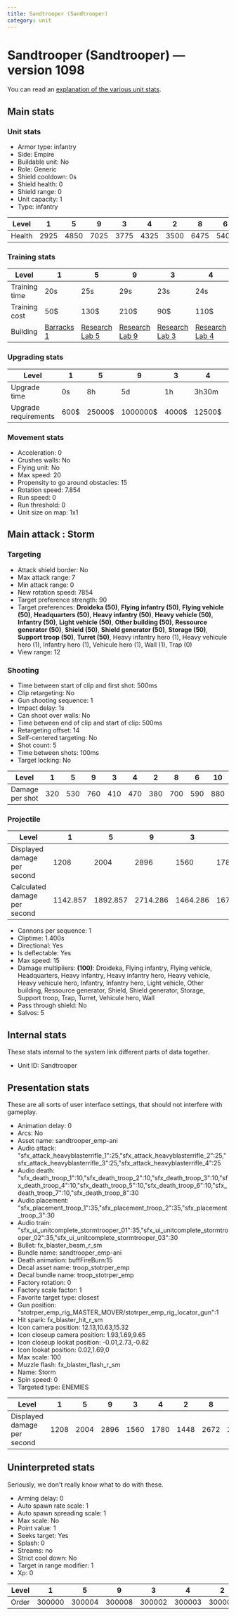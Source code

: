 ```yaml
---
title: Sandtrooper (Sandtrooper)
category: unit
---
```


# Sandtrooper (Sandtrooper) — version 1098

You can read an [explanation  of the various unit stats](unitexplained.md).

## Main stats

### Unit stats

  * Armor type: infantry
  * Side: Empire
  * Buildable unit: No
  * Role: Generic
  * Shield cooldown: 0s
  * Shield health: 0
  * Shield range: 0
  * Unit capacity: 1
  * Type: infantry

|Level |1   |5   |9   |3   |4   |2   |8   |6   |10  |7   |
|------|----|----|----|----|----|----|----|----|----|----|
|Health|2925|4850|7025|3775|4325|3500|6475|5400|8100|5950|


### Training stats

|Level        |1                                |5                                      |9                                      |3                                      |4                                      |2                                      |8                                      |6                                      |10                                      |7                                      |
|-------------|---------------------------------|---------------------------------------|---------------------------------------|---------------------------------------|---------------------------------------|---------------------------------------|---------------------------------------|---------------------------------------|----------------------------------------|---------------------------------------|
|Training time|20s                              |25s                                    |29s                                    |23s                                    |24s                                    |22s                                    |28s                                    |26s                                    |30s                                     |27s                                    |
|Training cost|50$                              |130$                                   |210$                                   |90$                                    |110$                                   |70$                                    |200$                                   |150$                                   |230$                                    |170$                                   |
|Building     |[Barracks 1](empireBarracks.html)|[Research Lab 5](empireOffenseLab.html)|[Research Lab 9](empireOffenseLab.html)|[Research Lab 3](empireOffenseLab.html)|[Research Lab 4](empireOffenseLab.html)|[Research Lab 2](empireOffenseLab.html)|[Research Lab 8](empireOffenseLab.html)|[Research Lab 6](empireOffenseLab.html)|[Research Lab 10](empireOffenseLab.html)|[Research Lab 7](empireOffenseLab.html)|


### Upgrading stats

|Level               |1   |5     |9       |3    |4     |2    |8      |6      |10      |7      |
|--------------------|----|------|--------|-----|------|-----|-------|-------|--------|-------|
|Upgrade time        |0s  |8h    |5d      |1h   |3h30m |15m  |3d12h  |1d     |1w1d    |2d     |
|Upgrade requirements|600$|25000$|1000000$|4000$|12500$|1500$|320000$|100000$|1750000$|160000$|


### Movement stats

  * Acceleration: 0
  * Crushes walls: No
  * Flying unit: No
  * Max speed: 20
  * Propensity to go around obstacles: 15
  * Rotation speed: 7.854
  * Run speed: 0
  * Run threshold: 0
  * Unit size on map: 1x1

## Main attack : Storm

### Targeting

  * Attack shield border: No
  * Max attack range: 7
  * Min attack range: 0
  * New rotation speed: 7854
  * Target preference strength: 90
  * Target preferences: **Droideka (50)**, **Flying infantry (50)**, **Flying vehicle (50)**, **Headquarters (50)**, **Heavy infantry (50)**, **Heavy vehicle (50)**, **Infantry (50)**, **Light vehicle (50)**, **Other building (50)**, **Ressource generator (50)**, **Shield (50)**, **Shield generator (50)**, **Storage (50)**, **Support troop (50)**, **Turret (50)**, Heavy infantry hero (1), Heavy vehicule hero (1), Infantry hero (1), Vehicule hero (1), Wall (1), Trap (0)
  * View range: 12

### Shooting

  * Time between start of clip and first shot: 500ms
  * Clip retargeting: No
  * Gun shooting sequence: 1
  * Impact delay: 1s
  * Can shoot over walls: No
  * Time between end of clip and start of clip: 500ms
  * Retargeting offset: 14
  * Self-centered targeting: No
  * Shot count: 5
  * Time between shots: 100ms
  * Target locking: No

|Level          |1  |5  |9  |3  |4  |2  |8  |6  |10 |7  |
|---------------|---|---|---|---|---|---|---|---|---|---|
|Damage per shot|320|530|760|410|470|380|700|590|880|640|


### Projectile

|Level                       |1       |5       |9       |3       |4       |2       |8   |6       |10      |7       |
|----------------------------|--------|--------|--------|--------|--------|--------|----|--------|--------|--------|
|Displayed damage per second |1208    |2004    |2896    |1560    |1780    |1448    |2672|2228    |3340    |2448    |
|Calculated damage per second|1142.857|1892.857|2714.286|1464.286|1678.571|1357.143|2500|2107.143|3142.857|2285.714|


  * Cannons per sequence: 1
  * Cliptime: 1.400s
  * Directional: Yes
  * Is deflectable: Yes
  * Max speed: 15
  * Damage multipliers: **(100)**: Droideka, Flying infantry, Flying vehicle, Headquarters, Heavy infantry, Heavy infantry hero, Heavy vehicle, Heavy vehicule hero, Infantry, Infantry hero, Light vehicle, Other building, Ressource generator, Shield, Shield generator, Storage, Support troop, Trap, Turret, Vehicule hero, Wall
  * Pass through shield: No
  * Salvos: 5

## Internal stats

These stats internal to the system link different parts of data together.

  * Unit ID: Sandtrooper

## Presentation stats

These are all sorts of user interface settings, that should not interfere with gameplay.

  * Animation delay: 0
  * Arcs: No
  * Asset name: sandtrooper_emp-ani
  * Audio attack: "sfx_attack_heavyblasterrifle_1":25,"sfx_attack_heavyblasterrifle_2":25,"sfx_attack_heavyblasterrifle_3":25,"sfx_attack_heavyblasterrifle_4":25
  * Audio death: "sfx_death_troop_1":10,"sfx_death_troop_2":10,"sfx_death_troop_3":10,"sfx_death_troop_4":10,"sfx_death_troop_5":10,"sfx_death_troop_6":10,"sfx_death_troop_7":10,"sfx_death_troop_8":30
  * Audio placement: "sfx_placement_troop_1":35,"sfx_placement_troop_2":35,"sfx_placement_troop_3":30
  * Audio train: "sfx_ui_unitcomplete_stormtrooper_01":35,"sfx_ui_unitcomplete_stormtrooper_02":35,"sfx_ui_unitcomplete_stormtrooper_03":30
  * Bullet: fx_blaster_beam_r_sm
  * Bundle name: sandtrooper_emp-ani
  * Death animation: buffFireBurn:15
  * Decal asset name: troop_stotrper_emp
  * Decal bundle name: troop_stotrper_emp
  * Factory rotation: 0
  * Factory scale factor: 1
  * Favorite target type: closest
  * Gun position: "stotrper_emp_rig_MASTER_MOVER/stotrper_emp_rig_locator_gun":1
  * Hit spark: fx_blaster_hit_r_sm
  * Icon camera position: 12.13,10.63,15.32
  * Icon closeup camera position: 1.93,1.69,9.65
  * Icon closeup lookat position: -0.01,2.73,-0.82
  * Icon lookat position: 0.02,1.69,0
  * Max scale: 100
  * Muzzle flash: fx_blaster_flash_r_sm
  * Name: Storm
  * Spin speed: 0
  * Targeted type: ENEMIES

|Level                      |1   |5   |9   |3   |4   |2   |8   |6   |10  |7   |
|---------------------------|----|----|----|----|----|----|----|----|----|----|
|Displayed damage per second|1208|2004|2896|1560|1780|1448|2672|2228|3340|2448|


## Uninterpreted stats

Seriously, we don't really know what to do with these.

  * Arming delay: 0
  * Auto spawn rate scale: 1
  * Auto spawn spreading scale: 1
  * Max scale: No
  * Point value: 1
  * Seeks target: Yes
  * Splash: 0
  * Streams: no
  * Strict cool down: No
  * Target in range modifier: 1
  * Xp: 0

|Level|1     |5     |9     |3     |4     |2     |8     |6     |10    |7     |
|-----|------|------|------|------|------|------|------|------|------|------|
|Order|300000|300004|300008|300002|300003|300001|300007|300005|300009|300006|



